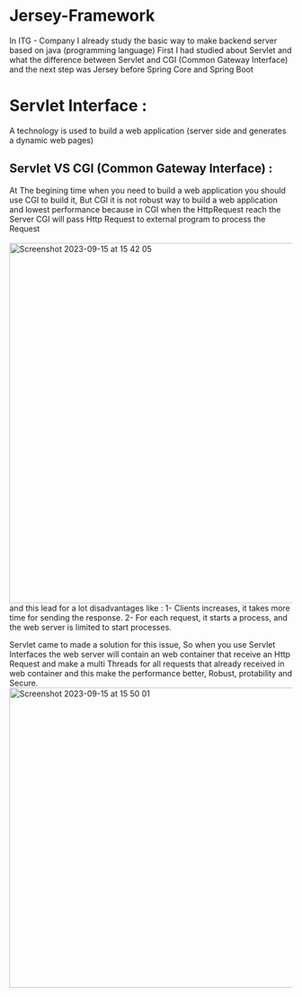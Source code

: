 # Jersey-Framework
In ITG - Company I already study the basic way to make backend server based on java (programming language) First I had studied about Servlet and what the difference between Servlet and CGI (Common Gateway Interface) and the next step was Jersey before Spring Core and Spring Boot


# Servlet Interface :
   A technology is used to build a web application (server side and generates a dynamic web pages)

## Servlet VS CGI (Common Gateway Interface) :
  At The begining time when you need to build a web application you should use CGI to build it, But CGI it is not robust way to build a web application and lowest performance because in CGI when the HttpRequest reach the Server CGI will pass Http Request to external program to process the Request  
  <br/>
  <img width="640" alt="Screenshot 2023-09-15 at 15 42 05" src="https://github.com/HashemGhanim/Jersey-Framework/assets/72875896/1cd8464d-834e-43ea-9f6f-e5135e420e5f">
  <br/>
and this lead for a lot disadvantages like : 
1- Clients increases, it takes more time for sending the response.
2- For each request, it starts a process, and the web server is limited to start processes.

  Servlet came to made a solution for this issue, So when you use Servlet Interfaces the web server will contain an web container that receive an Http Request and make a multi Threads for all requests that already received in web container and this make the performance better, Robust, protability and Secure.
  <br/>
<img width="533" alt="Screenshot 2023-09-15 at 15 50 01" src="https://github.com/HashemGhanim/Jersey-Framework/assets/72875896/ec1260e3-4c97-495e-9263-69287c8463c0">
  <br/>


  
